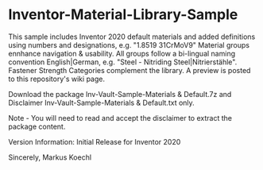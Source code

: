# Inventor-Material-Library-Sample

This sample includes Inventor 2020 default materials and added definitions using numbers and designations, e.g. "1.8519 31CrMoV9" 
Material groups ennhance navigation & usability. All groups follow a bi-lingual naming convention English|German, e.g. "Steel - Nitriding Steel|Nitrierstähle".
Fastener Strength Categories complement the library. A preview is posted to this repository's wiki page.

Download the package Inv-Vault-Sample-Materials & Default.7z and Disclaimer Inv-Vault-Sample-Materials & Default.txt only.

Note - You will need to read and accept the disclaimer to extract the package content.

Version Information:
Initial Release for Inventor 2020


Sincerely,
Markus Koechl
